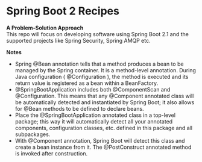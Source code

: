 # Spring Boot 2 Recipes
<b> A Problem-Solution Approach </b><br>
This repo will focus on developing software using Spring Boot 2.1 and the supported projects like Spring Security, Spring AMQP etc.

<b> Notes </b>
<ul>
  <li>Spring @Bean annotation tells that a method produces a bean to be managed by the Spring container. It is a method-level annotation. During Java configuration ( @Configuration ), 
the method is executed and its return value is registered as a bean within a BeanFactory.</li>
  
  <li>@SpringBootApplication includes both @ComponentScan and @Configuration. This means that any @Component annotated class will be automatically detected and instantiated by Spring Boot; 
it also allows for @Bean methods to be defined to declare beans.</li>
  
  <li>Place the @SpringBootApplication annotated class in a top-level package; this way it will automatically detect all your annotated components, configuration classes, etc. defined in 
this package and all subpackages.</li>
  
  <li>With @Component annotation, Spring Boot will detect this class and create a bean instance from it. The @PostConstruct annotated method is invoked after construction.</li>
</ul>






